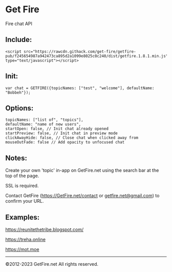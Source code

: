 # Get Fire

Fire chat API


Include:
---

```
<script src="https://rawcdn.githack.com/get-fire/getfire-pub/f245654987a942473ca895d2a1099e8025c0c240/dist/getfire.1.8.1.min.js" type="text/javascript"></script>
```

Init:
---
```
var chat = GETFIRE({topicNames: ["test", "welcome"], defaultName: "Bobbeh"});
```

Options:
---
```
topicNames: ["list of", "topics"],
defaultName: "name of new users",
startOpen: false, // Init chat already opened
startPreview: false, // Init chat in preview mode
clickAwayHide: false, // Close chat when clicked away from
mouseOutFade: false // Add opacity to unfocused chat
```

Notes:
---
Create your own 'topic' in-app on GetFire.net using the search bar at the top of the page.

SSL is required.

Contact GetFire (https://GetFire.net/contact or getfire.net@gmail.com) to confirm your URL.

Examples:
---
https://reunitethetribe.blogspot.com/

https://treha.online

https://mot.moe

---

©2012-2023 GetFire.net All rights reserved.
